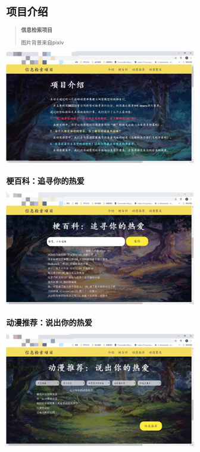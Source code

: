 # 项目介绍

> **信息检索项目**
>
> 图片背景来自pixiv



![geng-intro](https://raw.githubusercontent.com/zWeBrain/geng-reference/main/3.jpg?token=ALD3KUEGBSB26NYPXDYKPYTAJ4IMW)



## 梗百科：追寻你的热爱

![acg-geng](https://raw.githubusercontent.com/zWeBrain/geng-reference/main/2.jpg?token=ALD3KUDUM3EGYDKGV6ZYF2LAJ4H34)



## 动漫推荐：说出你的热爱

![acg-recommend](https://raw.githubusercontent.com/zWeBrain/geng-reference/main/1.jpg?token=ALD3KUG7N6T4L7CUUJM6ZJDAJ4HWK)
